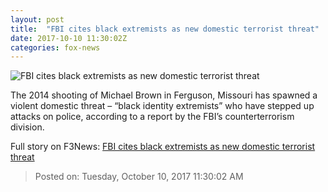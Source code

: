 ```yaml
---
layout: post
title:  "FBI cites black extremists as new domestic terrorist threat"
date: 2017-10-10 11:30:02Z
categories: fox-news
---
```


![FBI cites black extremists as new domestic terrorist threat](http://a57.foxnews.com/images.foxnews.com/content/fox-news/us/2017/10/10/fbi-cites-black-extremists-as-new-domestic-terrorist-threat/_jcr_content/article-text/article-par-3/inline_spotlight_ima/image.img.jpg/612/344/1507580774456.jpg?ve=1&tl=1)

The 2014 shooting of Michael Brown in Ferguson, Missouri has spawned a violent domestic threat – “black identity extremists” who have stepped up attacks on police, according to a report by the FBI’s counterterrorism division.


Full story on F3News: [FBI cites black extremists as new domestic terrorist threat](http://www.f3nws.com/n/mWsncG)

> Posted on: Tuesday, October 10, 2017 11:30:02 AM
